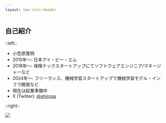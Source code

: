 ```yaml
---
layout: two-cols-header
---
```


## 自己紹介

<p/>

::left::

* 小笠原寛明
* 2015年〜: 日本アイ・ビー・エム
* 2018年〜: 保険テックスタートアップにてソフトウェアエンジニア/マネージャーなど
* 2024年〜: フリーランス、機械学習スタートアップで機械学習モデル・インフラ開発など
* 現在は起業準備中
* X (Twitter): [@xhiroga](https://twitter.com/xhiroga)

::right::

<img class="place-self-center" src="/hiroga.png">
